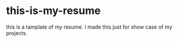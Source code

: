 # this-is-my-resume
this is a tamplate of my resume. I made this just for show case of my projects.

